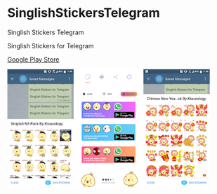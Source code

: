 # SinglishStickersTelegram
Singlish Stickers Telegram



Singlish Stickers for Telegram

[Google Play Store](https://play.google.com/store/apps/details?id=com.klausology.singlishstickerappt)


<p float="left">

<img src="Screenshots/unnamed-2.png" width=30% height=30%>
<img src="Screenshots/unnamed-3.png" width=30% height=30%>
<img src="Screenshots/unnamed.png" width=30% height=30%>

</p>

